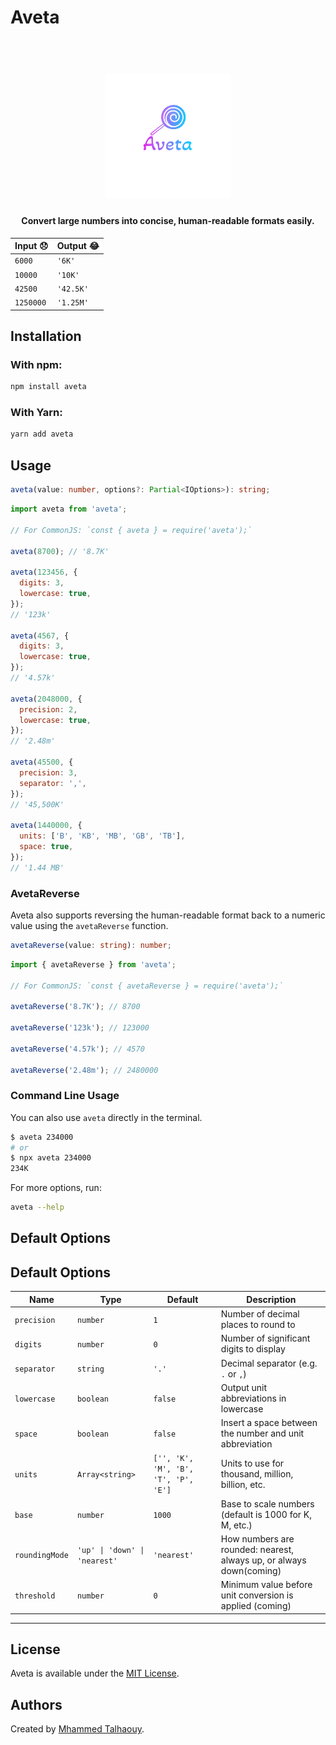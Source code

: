 # Aveta

<h1 align="center">
  <br>
    <img src="icon.png" alt="logo" width="200">
</h1>

<h4 align="center">Convert large numbers into concise, human-readable formats easily.</h4>

| Input :disappointed: | Output :joy: |
| -------------------- | ------------ |
| `6000`               | `'6K'`       |
| `10000`              | `'10K'`      |
| `42500`              | `'42.5K'`    |
| `1250000`            | `'1.25M'`    |

## Installation

### With npm:

```bash
npm install aveta
```

### With Yarn:

```bash
yarn add aveta
```

## Usage

```typescript
aveta(value: number, options?: Partial<IOptions>): string;
```

```js
import aveta from 'aveta';

// For CommonJS: `const { aveta } = require('aveta');`

aveta(8700); // '8.7K'

aveta(123456, {
  digits: 3,
  lowercase: true,
});
// '123k'

aveta(4567, {
  digits: 3,
  lowercase: true,
});
// '4.57k'

aveta(2048000, {
  precision: 2,
  lowercase: true,
});
// '2.48m'

aveta(45500, {
  precision: 3,
  separator: ',',
});
// '45,500K'

aveta(1440000, {
  units: ['B', 'KB', 'MB', 'GB', 'TB'],
  space: true,
});
// '1.44 MB'
```

### AvetaReverse

Aveta also supports reversing the human-readable format back to a numeric value using the `avetaReverse` function.

```typescript
avetaReverse(value: string): number;
```

```js
import { avetaReverse } from 'aveta';

// For CommonJS: `const { avetaReverse } = require('aveta');`

avetaReverse('8.7K'); // 8700

avetaReverse('123k'); // 123000

avetaReverse('4.57k'); // 4570

avetaReverse('2.48m'); // 2480000
```

### Command Line Usage

You can also use `aveta` directly in the terminal.

```bash
$ aveta 234000
# or
$ npx aveta 234000
234K
```

For more options, run:

```bash
aveta --help
```

## Default Options

## Default Options

| Name           | Type                          | Default                              | Description                                                         |
| -------------- | ----------------------------- | ------------------------------------ | ------------------------------------------------------------------- |
| `precision`    | `number`                      | `1`                                  | Number of decimal places to round to                                |
| `digits`       | `number`                      | `0`                                  | Number of significant digits to display                             |
| `separator`    | `string`                      | `'.'`                                | Decimal separator (e.g. `.` or `,`)                                 |
| `lowercase`    | `boolean`                     | `false`                              | Output unit abbreviations in lowercase                              |
| `space`        | `boolean`                     | `false`                              | Insert a space between the number and unit abbreviation             |
| `units`        | `Array<string>`               | `['', 'K', 'M', 'B', 'T', 'P', 'E']` | Units to use for thousand, million, billion, etc.                   |
| `base`         | `number`                      | `1000`                               | Base to scale numbers (default is 1000 for K, M, etc.)              |
| `roundingMode` | `'up' \| 'down' \| 'nearest'` | `'nearest'`                          | How numbers are rounded: nearest, always up, or always down(coming) |
| `threshold`    | `number`                      | `0`                                  | Minimum value before unit conversion is applied (coming)            |

---

## License

Aveta is available under the [MIT License](LICENSE).

## Authors

Created by [Mhammed Talhaouy](https://github.com/tal7aouy).

